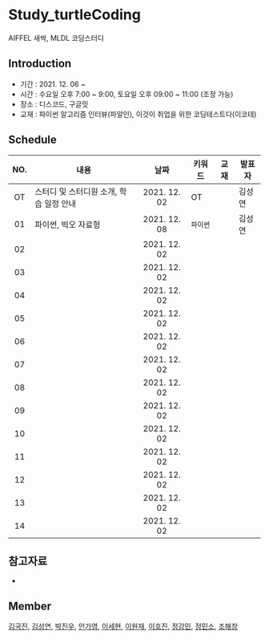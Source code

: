 # Study_turtleCoding
AIFFEL 새싹, MLDL 코딩스터디 

## Introduction
* 기간 : 2021. 12. 06 ~
* 시간 : 수요일 오후 7:00 ~ 9:00, 토요일 오후 09:00 ~ 11:00 (조정 가능)
* 장소 : 디스코드, 구글밋
* 교재 : 파이썬 알고리즘 인터뷰(파알인), 이것이 취업을 위한 코딩테스트다(이코테)

## Schedule

|  NO.  |     내용    |      날짜     |      키워드      |     교재     |     발표자    |
|:-----:| --------------------------------------- |:---------------:|----------|-----------------|-----------------|
| OT |스터디 및 스터디원 소개, 학습 일정 안내     | 2021. 12. 02  | OT | | 김성연 |
| 01 |파이썬, 빅오 자료형                        | 2021. 12. 08  | `파이썬` | | 김성연 |
| 02 |     | 2021. 12. 02  | | |  |
| 03 |     | 2021. 12. 02  | | |  |
| 04 |     | 2021. 12. 02  | | |  |
| 05 |     | 2021. 12. 02  | | |  |
| 06 |     | 2021. 12. 02  | | |  |
| 07 |     | 2021. 12. 02  | | |  |
| 08 |     | 2021. 12. 02  | | |  |
| 09 |     | 2021. 12. 02  | | |  |
| 10 |     | 2021. 12. 02  | | |  |
| 11 |     | 2021. 12. 02  | | |  |
| 12 |     | 2021. 12. 02  | | |  |
| 13 |     | 2021. 12. 02  | | |  |
| 14 |     | 2021. 12. 02  | | |  |



## 참고자료
* 

## Member
[김국진](), [김성연](), [박진우](), [안가영](), [이세현](), [이원재](), [이호진](), [정강민](https://github.com/Raziel-JKM), [정민소](https://github.com/minssoj/), [조해창]()
